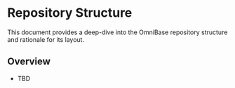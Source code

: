 <!-- === OmniNode:Metadata ===
metadata_version: 0.1.0
protocol_version: 1.1.0
owner: OmniNode Team
copyright: OmniNode Team
schema_version: 1.1.0
name: repository_structure.md
version: 1.0.0
uuid: cf18604c-036a-4154-a85a-9b5e2626ee1a
author: OmniNode Team
created_at: 2025-05-28T12:40:25.935493
last_modified_at: 2025-05-28T17:20:04.032719
description: Stamped by ONEX
state_contract: state_contract://default
lifecycle: active
hash: d3e4b79c87e822d013c8a3a5093056c33dd2b89af2742bfdb5734295168a87ce
entrypoint: python@repository_structure.md
runtime_language_hint: python>=3.11
namespace: omnibase.stamped.repository_structure
meta_type: tool
<!-- === /OmniNode:Metadata === -->


# Repository Structure

This document provides a deep-dive into the OmniBase repository structure and rationale for its layout.

## Overview
- TBD

